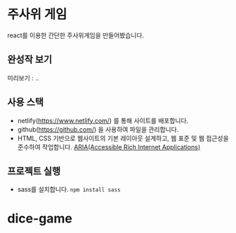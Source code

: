 # 주사위 게임

react를 이용한 간단한 주사위게임을 만들어봤습니다.

## 완성작 보기

미리보기 : ..

## 사용 스택

- netlify(https://www.netlify.com/) 를 통해 사이트를 배포합니다.
- github(https://github.com/) 을 사용하여 파일을 관리합니다.
- HTML, CSS 기반으로 웹사이트의 기본 레이아웃 설계하고, 웹 표준 및 웹 접근성을 준수하여 작업합니다. [ARIA(Accessible Rich Internet Applications)](https://developer.mozilla.org/en-US/docs/Web/Accessibility/ARIA/Roles)

## 프로젝트 실행

- sass를 설치합니다. `npm install sass`
# dice-game
